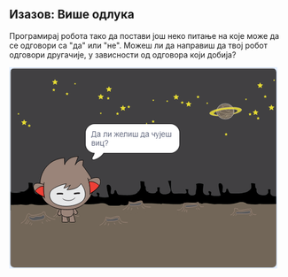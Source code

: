 ## Изазов: Више одлука

Програмирај робота тако да постави још неко питање на које може да се одговори са "да" или "не". Можеш ли да направиш да твој робот одговори другачије, у зависности од одговора који добија?

![снимак екрана](images/chatbot-joke.png)